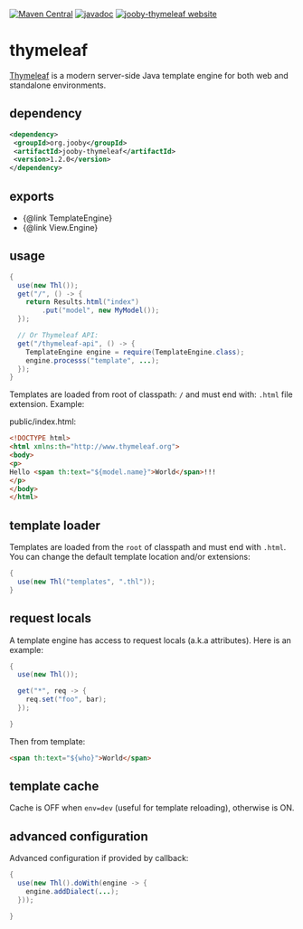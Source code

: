 [![Maven Central](https://maven-badges.herokuapp.com/maven-central/org.jooby/jooby-thymeleaf/badge.svg)](https://maven-badges.herokuapp.com/maven-central/org.jooby/jooby-thymeleaf)
[![javadoc](https://javadoc.io/badge/org.jooby/jooby-thymeleaf.svg)](https://javadoc.io/doc/org.jooby/jooby-thymeleaf/1.2.0)
[![jooby-thymeleaf website](https://img.shields.io/badge/jooby-thymeleaf-brightgreen.svg)](http://jooby.org/doc/thymeleaf)
# thymeleaf

<a href="http://www.thymeleaf.org">Thymeleaf</a> is a modern server-side Java template engine for both web and standalone environments.

## dependency

```xml
<dependency>
 <groupId>org.jooby</groupId>
 <artifactId>jooby-thymeleaf</artifactId>
 <version>1.2.0</version>
</dependency>
```

## exports

* {@link TemplateEngine} 
* {@link View.Engine} 

## usage

```java
{
  use(new Thl());
  get("/", () -> {
    return Results.html("index")
        .put("model", new MyModel());
  });

  // Or Thymeleaf API:
  get("/thymeleaf-api", () -> {
    TemplateEngine engine = require(TemplateEngine.class);
    engine.processs("template", ...);
  });
}
```

Templates are loaded from root of classpath: ```/``` and must end with: ```.html``` file extension. Example:

public/index.html:

```html
<!DOCTYPE html>
<html xmlns:th="http://www.thymeleaf.org">
<body>
<p>
Hello <span th:text="${model.name}">World</span>!!!
</p>
</body>
</html>
```

## template loader

Templates are loaded from the ```root``` of classpath and must end with ```.html```. You can change the default template location and/or extensions:

```java
{
  use(new Thl("templates", ".thl"));
}
```

## request locals

A template engine has access to request locals (a.k.a attributes). Here is an example:

```java
{
  use(new Thl());

  get("*", req -> {
    req.set("foo", bar);
  });

}
```

Then from template:

```html
<span th:text="${who}">World</span>
```

## template cache

Cache is OFF when ```env=dev``` (useful for template reloading), otherwise is ON.

## advanced configuration

Advanced configuration if provided by callback:

```java
{
  use(new Thl().doWith(engine -> {
    engine.addDialect(...);
  }));

}
```
